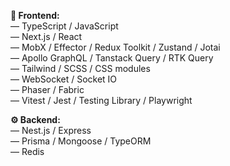 <b>🚀 Frontend:</b> <br/>
<span>― TypeScript / JavaScript</span> <br/>
<span>― Next.js / React</span> <br/>
<span>― MobX / Effector / Redux Toolkit / Zustand / Jotai</span> <br/>
<span>― Apollo GraphQL / Tanstack Query / RTK Query</span> <br/>
<span>― Tailwind / SCSS / CSS modules</span> <br/>
<span>― WebSocket / Socket IO</span> <br/>
<span>― Phaser / Fabric</span> <br/>
<span>― Vitest / Jest / Testing Library / Playwright</span> <br/>

<b>⚙ Backend:</b> <br/>
<span>― Nest.js / Express</span> <br/>
<span>― Prisma / Mongoose / TypeORM</span> <br/>
<span>― Redis</span> <br/>
